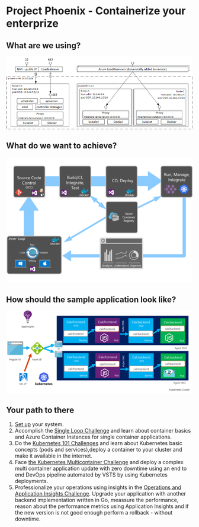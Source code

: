 
# Project Phoenix - Containerize your enterprize

## What are we using?
![](/img/kubernetes.png)

## What do we want to achieve?

![](/img/kubernetes_on_azure.png)

## How should the sample application look like?
![](/img/multiculatorarch.png)

## Your path to there
1. [Set up](challenges.0.md) your system.
2. Accomplish the [Single Loop Challenge](challenges.1.md) and learn about container basics and Azure Container Instances for single container applications.
3. Do the [Kubernetes 101 Challenges](challenges.2.md) and learn about Kubernetes basic concepts (pods and services),deploy a container to your cluster and make it available in the internet.
4. Face [the Kubernetes Multicontainer Challenge](challenges.3.md) and deploy a complex multi container application update with zero downtime using an end to end DevOps pipeline automated by VSTS by using Kubernetes deployments.
5. Professionalize your operations using insights in the [Operations and Application Insights Challenge](challenge.4md). Upgrade your application with another backend implementation written in Go, meassure the performance, reason about the performance metrics using Application Insights and if the new version is not good enough perform a rollback - without downtime.